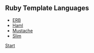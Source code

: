 ## Ruby Template Languages

* [ERB][]
* [Haml][]
* [Mustache][]
* [Slim][]

[Start](/erb)

[ERB]: http://ruby-doc.org/stdlib-2.0.0/libdoc/erb/rdoc/ERB.html
[Haml]: http://haml.info/
[Mustache]: http://mustache.github.io/
[Slim]: http://slim-lang.com/

